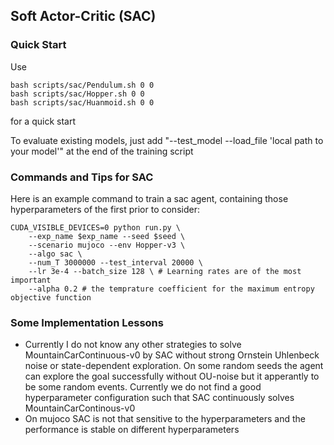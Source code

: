 ## Soft Actor-Critic (SAC)

### Quick Start

Use
```
bash scripts/sac/Pendulum.sh 0 0
bash scripts/sac/Hopper.sh 0 0
bash scripts/sac/Huanmoid.sh 0 0
```
for a quick start

To evaluate existing models, just add "--test_model --load_file 'local path to your model'" at the end of the training script




### Commands and Tips for SAC

Here is an example command to train a sac agent, containing those hyperparameters of the first prior to consider:

```
CUDA_VISIBLE_DEVICES=0 python run.py \
    --exp_name $exp_name --seed $seed \
    --scenario mujoco --env Hopper-v3 \
    --algo sac \
    --num_T 3000000 --test_interval 20000 \
    --lr 3e-4 --batch_size 128 \ # Learning rates are of the most important
    --alpha 0.2 # the temprature coefficient for the maximum entropy objective function
```




### Some Implementation Lessons

- Currently I do not know any other strategies to solve MountainCarContinuous-v0 by SAC without strong Ornstein Uhlenbeck noise or state-dependent exploration. On some random seeds the agent can explore the goal successfully without OU-noise but it apperantly to be some random events. Currently we do not find a good hyperparameter configuration such that SAC continuously solves MountainCarContinous-v0
- On mujoco SAC is not that sensitive to the hyperparameters and the performance is stable on different hyperparameters
